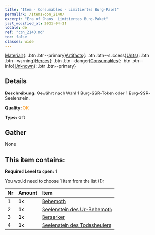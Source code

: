 ```yaml
---
title: "Item - Consumables - Limitiertes Burg-Paket"
permalink: /Items/con_2140/
excerpt: "Era of Chaos  Limitiertes Burg-Paket"
last_modified_at: 2021-04-21
locale: de
ref: "con_2140.md"
toc: false
classes: wide
---
```

 [Materials](/de/Items/){: .btn .btn--primary}[Artifacts](/de/Items/Artifacts/){: .btn .btn--success}[Units](/de/Items/Units/){: .btn .btn--warning}[Heroes](/de/Items/Heroes/){: .btn .btn--danger}[Consumables](/de/Items/Consumables/){: .btn .btn--info}[Unknown](/de/Items/Unknown/){: .btn .btn--primary}

## Details
 **Beschreibung:** Gewährt nach Wahl 1 Burg-SSR-Token oder 1 Burg-SSR-Seelenstein.

 **Quality:** <span style="color: #FF8C00">OK</span>

 **Type:** Gift

## Gather

  None

## This item contains:

 **Required Level to open:** 1

 You would need to choose 1 item from the list (1):

  | Nr | Amount |     Item    |
  |:---|:-------|:------------|
  | 1 |  **1x** | [Behemoth](/de/Items/unt_223/) |  | 
  | 2 |  **1x** | [Seelenstein des Ur-Behemoth](/de/Items/unt_311/) |  | 
  | 3 |  **1x** | [Berserker](/de/Items/unt_224/) |  | 
  | 4 |  **1x** | [Seelenstein des Todesheulers](/de/Items/unt_312/) |  | 
